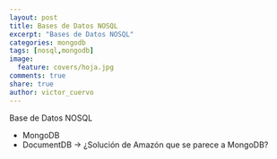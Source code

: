 ```yaml
---
layout: post
title: Bases de Datos NOSQL
excerpt: "Bases de Datos NOSQL"
categories: mongodb
tags: [nosql,mongodb]
image:
  feature: covers/hoja.jpg
comments: true
share: true
author: victor_cuervo
---
```



Base de Datos NOSQL

* MongoDB
* DocumentDB -> ¿Solución de Amazón que se parece a MongoDB?
